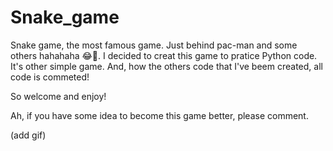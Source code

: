 # Snake_game

Snake game, the most famous game. Just behind pac-man and some others hahahaha 😂🤣.
I decided to creat this game to pratice Python code. It's other simple game.
And, how the others code that I've beem created, all code is commeted!

So welcome and enjoy!

Ah, if you have some idea to become this game better, please comment.


(add gif)

